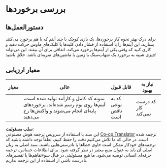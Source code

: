 <!--
CO_OP_TRANSLATOR_METADATA:
{
  "original_hash": "8a0a097b45e7c75a611e2795e4013f16",
  "translation_date": "2025-08-24T12:38:30+00:00",
  "source_file": "6-space-game/4-collision-detection/assignment.md",
  "language_code": "fa"
}
-->
# بررسی برخوردها

## دستورالعمل‌ها

برای درک بهتر نحوه کار برخوردها، یک بازی کوچک با چند آیتم که با هم برخورد می‌کنند بسازید. این آیتم‌ها را با استفاده از فشار دادن کلیدها یا کلیک‌های ماوس حرکت دهید و کاری کنید که وقتی یکی از آیتم‌ها برخورد می‌کند، اتفاقی برای آن بیفتد. این می‌تواند چیزی شبیه به برخورد یک شهاب‌سنگ با زمین یا ماشین‌های ضربه‌ای باشد. خلاق باشید!

## معیار ارزیابی

| معیار       | عالی                                                                                                                   | قابل قبول                     | نیاز به بهبود     |
| ----------- | ---------------------------------------------------------------------------------------------------------------------- | ------------------------------ | ----------------- |
|             | نمونه کد کامل و کارآمد تولید شده است، آیتم‌ها روی بوم رسم شده‌اند، برخوردهای پایه‌ای انجام می‌شوند و واکنش‌ها رخ می‌دهند | کد به نوعی ناقص است           | کد درست کار نمی‌کند |

**سلب مسئولیت**:  
این سند با استفاده از سرویس ترجمه هوش مصنوعی [Co-op Translator](https://github.com/Azure/co-op-translator) ترجمه شده است. در حالی که ما تلاش می‌کنیم دقت را حفظ کنیم، لطفاً توجه داشته باشید که ترجمه‌های خودکار ممکن است حاوی خطاها یا نادرستی‌هایی باشند. سند اصلی به زبان اصلی آن باید به عنوان منبع معتبر در نظر گرفته شود. برای اطلاعات حساس، ترجمه حرفه‌ای انسانی توصیه می‌شود. ما هیچ مسئولیتی در قبال سوءتفاهم‌ها یا تفسیرهای نادرست ناشی از استفاده از این ترجمه نداریم.